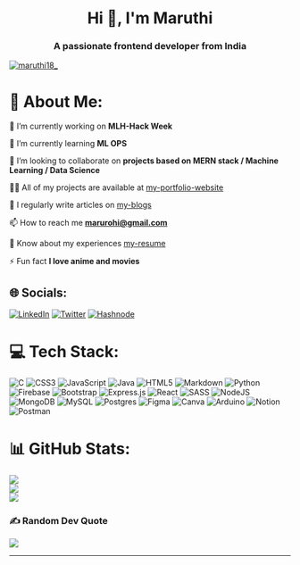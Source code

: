 <h1 align="center">Hi 👋, I'm Maruthi</h1>
<h3 align="center">A passionate frontend developer from India</h3>

<p align="left"> <a href="https://twitter.com/maruthi18_" target="blank"><img src="https://img.shields.io/twitter/follow/maruthi18_?logo=twitter&style=for-the-badge" alt="maruthi18_" /></a> </p>

# 💫 About Me:
🔭 I’m currently working on **MLH-Hack Week**

🌱 I’m currently learning **ML OPS**

👯 I’m looking to collaborate on **projects based on MERN stack / Machine Learning / Data Science**

👨‍💻 All of my projects are available at [my-portfolio-website](https://portfolio-aboutme.netlify.app/)

📝 I regularly write articles on [my-blogs](https://hashnode.com/@Maruthi18)

📫 How to reach me **marurohi@gmail.com**

📄 Know about my experiences [my-resume](https://drive.google.com/file/d/1shsxPSWocry_7RmYz1ckdqqgQEOakoYS/view?usp=share_link)

⚡ Fun fact **I love anime and movies**




## 🌐 Socials:
[![LinkedIn](https://img.shields.io/badge/LinkedIn-%230077B5.svg?logo=linkedin&logoColor=white)](https://linkedin.com/in/maruthi-konjeti-252715155) [![Twitter](https://img.shields.io/badge/Twitter-%231DA1F2.svg?logo=Twitter&logoColor=white)](https://twitter.com/Maruthi18_) 
[![Hashnode](https://img.shields.io/badge/Hashnode-%230077B5.svg?logo=hashnode&logoColor=white)]([https.google.com](https://maruthi1805.hashnode.dev/))

# 💻 Tech Stack:
![C](https://img.shields.io/badge/c-%2300599C.svg?style=for-the-badge&logo=c&logoColor=white) ![CSS3](https://img.shields.io/badge/css3-%231572B6.svg?style=for-the-badge&logo=css3&logoColor=white) ![JavaScript](https://img.shields.io/badge/javascript-%23323330.svg?style=for-the-badge&logo=javascript&logoColor=%23F7DF1E) ![Java](https://img.shields.io/badge/java-%23ED8B00.svg?style=for-the-badge&logo=java&logoColor=white) ![HTML5](https://img.shields.io/badge/html5-%23E34F26.svg?style=for-the-badge&logo=html5&logoColor=white) ![Markdown](https://img.shields.io/badge/markdown-%23000000.svg?style=for-the-badge&logo=markdown&logoColor=white) ![Python](https://img.shields.io/badge/python-3670A0?style=for-the-badge&logo=python&logoColor=ffdd54) ![Firebase](https://img.shields.io/badge/firebase-%23039BE5.svg?style=for-the-badge&logo=firebase) ![Bootstrap](https://img.shields.io/badge/bootstrap-%23563D7C.svg?style=for-the-badge&logo=bootstrap&logoColor=white) ![Express.js](https://img.shields.io/badge/express.js-%23404d59.svg?style=for-the-badge&logo=express&logoColor=%2361DAFB) ![React](https://img.shields.io/badge/react-%2320232a.svg?style=for-the-badge&logo=react&logoColor=%2361DAFB) ![SASS](https://img.shields.io/badge/SASS-hotpink.svg?style=for-the-badge&logo=SASS&logoColor=white) ![NodeJS](https://img.shields.io/badge/node.js-6DA55F?style=for-the-badge&logo=node.js&logoColor=white) ![MongoDB](https://img.shields.io/badge/MongoDB-%234ea94b.svg?style=for-the-badge&logo=mongodb&logoColor=white) ![MySQL](https://img.shields.io/badge/mysql-%2300f.svg?style=for-the-badge&logo=mysql&logoColor=white) ![Postgres](https://img.shields.io/badge/postgres-%23316192.svg?style=for-the-badge&logo=postgresql&logoColor=white) 	![Figma](https://img.shields.io/badge/figma-%23F24E1E.svg?style=for-the-badge&logo=figma&logoColor=white) ![Canva](https://img.shields.io/badge/Canva-%2300C4CC.svg?style=for-the-badge&logo=Canva&logoColor=white) ![Arduino](https://img.shields.io/badge/-Arduino-00979D?style=for-the-badge&logo=Arduino&logoColor=white) ![Notion](https://img.shields.io/badge/Notion-%23000000.svg?style=for-the-badge&logo=notion&logoColor=white) ![Postman](https://img.shields.io/badge/Postman-FF6C37?style=for-the-badge&logo=postman&logoColor=white)
# 📊 GitHub Stats:
![](https://github-readme-stats.vercel.app/api?username=MaruthiKo&theme=darcula&hide_border=false&include_all_commits=false&count_private=false)<br/>
![](https://github-readme-streak-stats.herokuapp.com/?user=MaruthiKo&theme=darcula&hide_border=false)<br/>
![](https://github-readme-stats.vercel.app/api/top-langs/?username=MaruthiKo&theme=darcula&hide_border=false&include_all_commits=false&count_private=false&layout=compact)
<!-- 
## 🐦 Latest Tweet
[![](https://gtce.itsvg.in/api?username=Maruthi18_)](https://github.com/VishwaGauravIn/github-twitter-card-embed) -->

### ✍️ Random Dev Quote
![](https://quotes-github-readme.vercel.app/api?type=horizontal&theme=radical)

---
<!-- Proudly created with GPRM ( https://gprm.itsvg.in ) -->
